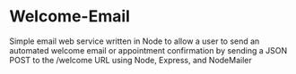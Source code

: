 # Welcome-Email
Simple email web service written in Node to allow a user to send an automated welcome email or appointment confirmation by sending a JSON POST to the /welcome URL using Node, Express, and NodeMailer
